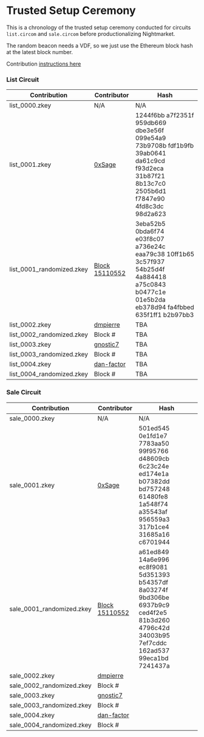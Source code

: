 # Trusted Setup Ceremony

This is a chronology of the trusted setup ceremony conducted for circuits `list.circom` and `sale.circom` before productionalizing Nightmarket. 

The random beacon needs a VDF, so we just use the Ethereum block hash at the latest block number. 

Contribution [instructions here](https://github.com/factorgroup/nightmarket/blob/main/trustedsetup/CONTRIBUTE.md)

### List Circuit
| Contribution | Contributor | Hash | 
| -------- | -------- | -------- |
| list_0000.zkey | N/A | N/A|
| list_0001.zkey | [0xSage](https://github.com/0xSage) |1244f6bb a7f2351f 959db669 dbe3e56f 099e54a9 73b9708b fdf1b9fb 39ab0641 da61c9cd f93d2eca 31b87f21 8b13c7c0 2505b6d1 f7847e90 4fd8c3dc 98d2a623|
|list_0001_randomized.zkey| [Block 15110552](https://etherscan.io/block/15110552) |3eba52b5 0bda6f74 e03f8c07 a736e24c eaa79c38 10ff1b65 3c57f937 54b25d4f 4a884418 a75c0843 b0477c1e 01e5b2da eb378d94 fa4fbbed 635f1ff1 b2b97bb3|
|list_0002.zkey|[dmpierre](https://github.com/dmpierre)|TBA|
|list_0002_randomized.zkey| Block # |TBA|
|list_0003.zkey|[gnostic7](https://github.com/gnostic7)|TBA|
|list_0003_randomized.zkey| Block # |TBA|
|list_0004.zkey|[dan-factor](https://github.com/dan-factor) |TBA|
|list_0004_randomized.zkey| Block # |TBA|

### Sale Circuit
| Contribution | Contributor | Hash |
| -------- | -------- | -------- |
| sale_0000.zkey | N/A | N/A|
| sale_0001.zkey | [0xSage](https://github.com/0xSage) |501ed545 0e1fd1e7 7783aa50 99f95766 d48609cb 6c23c24e ed174e1a b07382dd bd757248 61480fe8 1a548f74 a35543af 956559a3 317b1ce4 31685a16 c6701944|
|sale_0001_randomized.zkey| [Block 15110552](https://etherscan.io/block/15110552) |a61ed849 14a6e996 ec8f9081 5d351393 b54357df 8a03274f 9bd306be 6937b9c9 ced4f2e5 81b3d260 4796c42d 34003b95 7ef7cddc 162ad537 99eca1bd 7241437a|
|sale_0002.zkey|[dmpierre](https://github.com/dmpierre)||
|sale_0002_randomized.zkey| Block # ||
|sale_0003.zkey|[gnostic7](https://github.com/gnostic7)||
|sale_0003_randomized.zkey| Block # ||
|sale_0004.zkey|[dan-factor](https://github.com/dan-factor)||
|sale_0004_randomized.zkey| Block # ||
